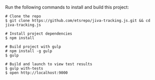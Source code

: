 
Run the following commands to install and build this project:

```ssh
# Clone the repo
$ git clone https://github.com/etsrepo/jiva-tracking.js.git && cd jiva-tracking.js

# Install project dependencies
$ npm install

# Build project with gulp
# npm install -g gulp
$ gulp

# Build and launch to view test results
$ gulp with-tests
$ open http://localhost:9000
```
